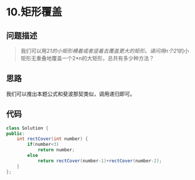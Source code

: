 
# 10.矩形覆盖

## 问题描述
> 我们可以用2*1的小矩形横着或者竖着去覆盖更大的矩形。请问用n个2*1的小矩形无重叠地覆盖一个2*n的大矩形，总共有多少种方法？


## 思路
我们可以推出本题公式和斐波那契类似，调用递归即可。
## 代码
```java
class Solution {
public:
    int rectCover(int number) {
        if(number<3)
            return number;
        else
            return rectCover(number-1)+rectCover(number-2);
    }
};
```
